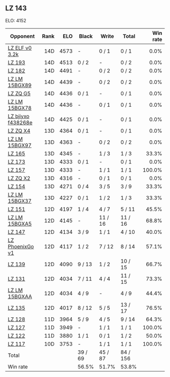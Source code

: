 ## LZ 143 ##

ELO: 4152

Opponent | Rank | ELO | Black | Write | Total | Win rate
---------|-----:|----:|-------|-------|-------|-------:
[LZ ELF v0 3.2k](LZ%20ELF%20v0%203.2k.md) | 14D | 4573 | - | 0 / 1 | 0 / 1 | 0.0%
[LZ 193](LZ%20193.md) | 14D | 4513 | 0 / 2 | - | 0 / 2 | 0.0%
[LZ 182](LZ%20182.md) | 14D | 4491 | - | 0 / 2 | 0 / 2 | 0.0%
[LZ LM 15BGX89](LZ%20LM%2015BGX89.md) | 14D | 4439 | - | 0 / 2 | 0 / 2 | 0.0%
[LZ ZQ G5](LZ%20ZQ%20G5.md) | 14D | 4436 | 0 / 1 | - | 0 / 1 | 0.0%
[LZ LM 15BGX78](LZ%20LM%2015BGX78.md) | 14D | 4436 | - | 0 / 1 | 0 / 1 | 0.0%
[LZ bjiyxo f438268e](LZ%20bjiyxo%20f438268e.md) | 14D | 4425 | 0 / 1 | - | 0 / 1 | 0.0%
[LZ ZQ X4](LZ%20ZQ%20X4.md) | 13D | 4364 | 0 / 1 | - | 0 / 1 | 0.0%
[LZ LM 15BGX97](LZ%20LM%2015BGX97.md) | 13D | 4363 | - | 0 / 2 | 0 / 2 | 0.0%
[LZ 165](LZ%20165.md) | 13D | 4345 | - | 1 / 3 | 1 / 3 | 33.3%
[LZ 173](LZ%20173.md) | 13D | 4333 | 0 / 1 | - | 0 / 1 | 0.0%
[LZ 157](LZ%20157.md) | 13D | 4333 | - | 1 / 1 | 1 / 1 | 100.0%
[LZ ZQ X2](LZ%20ZQ%20X2.md) | 13D | 4316 | - | 0 / 1 | 0 / 1 | 0.0%
[LZ 154](LZ%20154.md) | 13D | 4271 | 0 / 4 | 3 / 5 | 3 / 9 | 33.3%
[LZ LM 15BGX37](LZ%20LM%2015BGX37.md) | 13D | 4227 | 0 / 1 | 1 / 2 | 1 / 3 | 33.3%
[LZ 151](LZ%20151.md) | 12D | 4197 | 1 / 4 | 4 / 7 | 5 / 11 | 45.5%
[LZ LM 15BGXA5](LZ%20LM%2015BGXA5.md) | 12D | 4145 | - | 11 / 16 | 11 / 16 | 68.8%
[LZ 147](LZ%20147.md) | 12D | 4134 | 3 / 9 | 1 / 1 | 4 / 10 | 40.0%
[LZ PhoenixGo v1](LZ%20PhoenixGo%20v1.md) | 12D | 4117 | 1 / 2 | 7 / 12 | 8 / 14 | 57.1%
[LZ 139](LZ%20139.md) | 12D | 4090 | 9 / 13 | 1 / 2 | 10 / 15 | 66.7%
[LZ 131](LZ%20131.md) | 12D | 4034 | 7 / 11 | 4 / 4 | 11 / 15 | 73.3%
[LZ LM 15BGXAA](LZ%20LM%2015BGXAA.md) | 12D | 4034 | 4 / 9 | - | 4 / 9 | 44.4%
[LZ 135](LZ%20135.md) | 12D | 4017 | 8 / 12 | 5 / 5 | 13 / 17 | 76.5%
[LZ 128](LZ%20128.md) | 11D | 3964 | 5 / 9 | 4 / 5 | 9 / 14 | 64.3%
[LZ 127](LZ%20127.md) | 11D | 3949 | - | 1 / 1 | 1 / 1 | 100.0%
[LZ 122](LZ%20122.md) | 11D | 3880 | 1 / 1 | 0 / 1 | 1 / 2 | 50.0%
[LZ 117](LZ%20117.md) | 10D | 3753 | - | 1 / 1 | 1 / 1 | 100.0%
Total | | | 39 / 69 | 45 / 87 | 84 / 156 | 
Win rate| | | 56.5% | 51.7% | 53.8% | 
